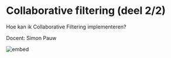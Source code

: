 # Collaborative filtering (deel 2/2)
Hoe kan ik Collaborative Filtering implementeren?

Docent: Simon Pauw

![embed](https://player.vimeo.com/video/400185554?byline=0&portrait=0)
